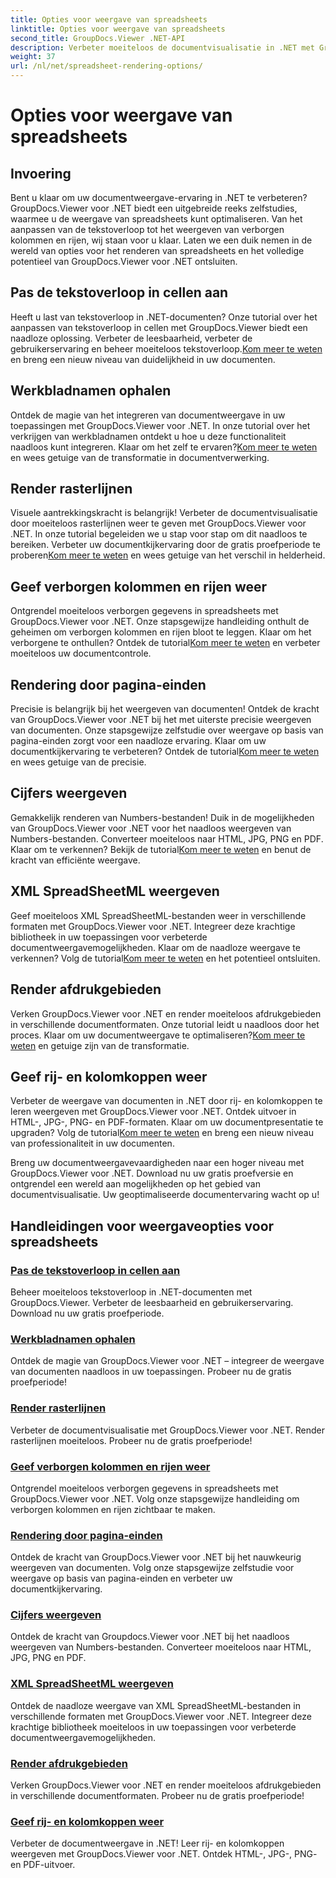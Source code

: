 ```yaml
---
title: Opties voor weergave van spreadsheets
linktitle: Opties voor weergave van spreadsheets
second_title: GroupDocs.Viewer .NET-API
description: Verbeter moeiteloos de documentvisualisatie in .NET met GroupDocs.Viewer-tutorials. Leer hoe u tekstoverloop kunt aanpassen, rasterlijnen kunt weergeven en meer.
weight: 37
url: /nl/net/spreadsheet-rendering-options/
---
```


# Opties voor weergave van spreadsheets

## Invoering

Bent u klaar om uw documentweergave-ervaring in .NET te verbeteren? GroupDocs.Viewer voor .NET biedt een uitgebreide reeks zelfstudies, waarmee u de weergave van spreadsheets kunt optimaliseren. Van het aanpassen van de tekstoverloop tot het weergeven van verborgen kolommen en rijen, wij staan voor u klaar. Laten we een duik nemen in de wereld van opties voor het renderen van spreadsheets en het volledige potentieel van GroupDocs.Viewer voor .NET ontsluiten.

## Pas de tekstoverloop in cellen aan

 Heeft u last van tekstoverloop in .NET-documenten? Onze tutorial over het aanpassen van tekstoverloop in cellen met GroupDocs.Viewer biedt een naadloze oplossing. Verbeter de leesbaarheid, verbeter de gebruikerservaring en beheer moeiteloos tekstoverloop.[Kom meer te weten](./adjust-text-overflow-cells/) en breng een nieuw niveau van duidelijkheid in uw documenten.

## Werkbladnamen ophalen

Ontdek de magie van het integreren van documentweergave in uw toepassingen met GroupDocs.Viewer voor .NET. In onze tutorial over het verkrijgen van werkbladnamen ontdekt u hoe u deze functionaliteit naadloos kunt integreren. Klaar om het zelf te ervaren?[Kom meer te weten](./get-worksheets-names/) en wees getuige van de transformatie in documentverwerking.

## Render rasterlijnen

 Visuele aantrekkingskracht is belangrijk! Verbeter de documentvisualisatie door moeiteloos rasterlijnen weer te geven met GroupDocs.Viewer voor .NET. In onze tutorial begeleiden we u stap voor stap om dit naadloos te bereiken. Verbeter uw documentkijkervaring door de gratis proefperiode te proberen[Kom meer te weten](./render-grid-lines/) en wees getuige van het verschil in helderheid.

## Geef verborgen kolommen en rijen weer

 Ontgrendel moeiteloos verborgen gegevens in spreadsheets met GroupDocs.Viewer voor .NET. Onze stapsgewijze handleiding onthult de geheimen om verborgen kolommen en rijen bloot te leggen. Klaar om het verborgene te onthullen? Ontdek de tutorial[Kom meer te weten](./render-hidden-columns-rows/) en verbeter moeiteloos uw documentcontrole.

## Rendering door pagina-einden

Precisie is belangrijk bij het weergeven van documenten! Ontdek de kracht van GroupDocs.Viewer voor .NET bij het met uiterste precisie weergeven van documenten. Onze stapsgewijze zelfstudie over weergave op basis van pagina-einden zorgt voor een naadloze ervaring. Klaar om uw documentkijkervaring te verbeteren? Ontdek de tutorial[Kom meer te weten](./rendering-by-page-breaks/) en wees getuige van de precisie.

## Cijfers weergeven

 Gemakkelijk renderen van Numbers-bestanden! Duik in de mogelijkheden van GroupDocs.Viewer voor .NET voor het naadloos weergeven van Numbers-bestanden. Converteer moeiteloos naar HTML, JPG, PNG en PDF. Klaar om te verkennen? Bekijk de tutorial[Kom meer te weten](./rendering-numbers/) en benut de kracht van efficiënte weergave.

## XML SpreadSheetML weergeven

 Geef moeiteloos XML SpreadSheetML-bestanden weer in verschillende formaten met GroupDocs.Viewer voor .NET. Integreer deze krachtige bibliotheek in uw toepassingen voor verbeterde documentweergavemogelijkheden. Klaar om de naadloze weergave te verkennen? Volg de tutorial[Kom meer te weten](./rendering-xml-spreadsheetml/) en het potentieel ontsluiten.

## Render afdrukgebieden

Verken GroupDocs.Viewer voor .NET en render moeiteloos afdrukgebieden in verschillende documentformaten. Onze tutorial leidt u naadloos door het proces. Klaar om uw documentweergave te optimaliseren?[Kom meer te weten](./render-print-areas/) en getuige zijn van de transformatie.

## Geef rij- en kolomkoppen weer

 Verbeter de weergave van documenten in .NET door rij- en kolomkoppen te leren weergeven met GroupDocs.Viewer voor .NET. Ontdek uitvoer in HTML-, JPG-, PNG- en PDF-formaten. Klaar om uw documentpresentatie te upgraden? Volg de tutorial[Kom meer te weten](./render-row-column-headings/) en breng een nieuw niveau van professionaliteit in uw documenten.

Breng uw documentweergavevaardigheden naar een hoger niveau met GroupDocs.Viewer voor .NET. Download nu uw gratis proefversie en ontgrendel een wereld aan mogelijkheden op het gebied van documentvisualisatie. Uw geoptimaliseerde documentervaring wacht op u!
## Handleidingen voor weergaveopties voor spreadsheets
### [Pas de tekstoverloop in cellen aan](./adjust-text-overflow-cells/)
Beheer moeiteloos tekstoverloop in .NET-documenten met GroupDocs.Viewer. Verbeter de leesbaarheid en gebruikerservaring. Download nu uw gratis proefperiode.
### [Werkbladnamen ophalen](./get-worksheets-names/)
Ontdek de magie van GroupDocs.Viewer voor .NET – integreer de weergave van documenten naadloos in uw toepassingen. Probeer nu de gratis proefperiode!
### [Render rasterlijnen](./render-grid-lines/)
Verbeter de documentvisualisatie met GroupDocs.Viewer voor .NET. Render rasterlijnen moeiteloos. Probeer nu de gratis proefperiode!
### [Geef verborgen kolommen en rijen weer](./render-hidden-columns-rows/)
Ontgrendel moeiteloos verborgen gegevens in spreadsheets met GroupDocs.Viewer voor .NET. Volg onze stapsgewijze handleiding om verborgen kolommen en rijen zichtbaar te maken.
### [Rendering door pagina-einden](./rendering-by-page-breaks/)
Ontdek de kracht van GroupDocs.Viewer voor .NET bij het nauwkeurig weergeven van documenten. Volg onze stapsgewijze zelfstudie voor weergave op basis van pagina-einden en verbeter uw documentkijkervaring.
### [Cijfers weergeven](./rendering-numbers/)
Ontdek de kracht van Groupdocs.Viewer voor .NET bij het naadloos weergeven van Numbers-bestanden. Converteer moeiteloos naar HTML, JPG, PNG en PDF.
### [XML SpreadSheetML weergeven](./rendering-xml-spreadsheetml/)
Ontdek de naadloze weergave van XML SpreadSheetML-bestanden in verschillende formaten met GroupDocs.Viewer voor .NET. Integreer deze krachtige bibliotheek moeiteloos in uw toepassingen voor verbeterde documentweergavemogelijkheden.
### [Render afdrukgebieden](./render-print-areas/)
Verken GroupDocs.Viewer voor .NET en render moeiteloos afdrukgebieden in verschillende documentformaten. Probeer nu de gratis proefperiode!
### [Geef rij- en kolomkoppen weer](./render-row-column-headings/)
Verbeter de documentweergave in .NET! Leer rij- en kolomkoppen weergeven met GroupDocs.Viewer voor .NET. Ontdek HTML-, JPG-, PNG- en PDF-uitvoer.